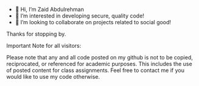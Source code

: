 - 👋 Hi, I’m Zaid Abdulrehman
- 👀 I’m interested in developing secure, quality code!
- 💞️ I’m looking to collaborate on projects related to social good!

Thanks for stopping by.

Important Note for all visitors:

Please note that any and all code posted on my github is not to be copied, reciprocated, or referenced for academic purposes. This includes the use of posted content for class assignments. Feel free to contact me if you would like to use my code otherwise.


